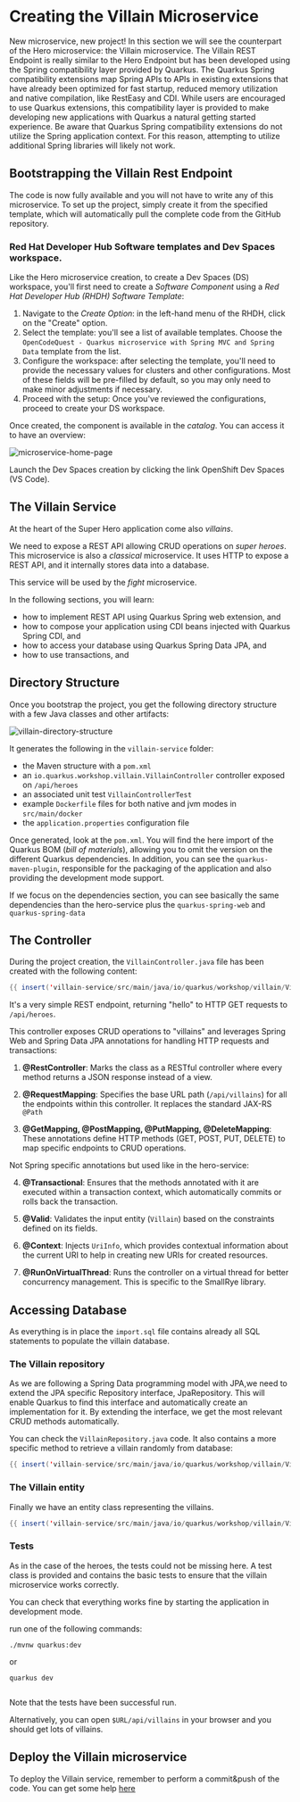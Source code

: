 # Creating the Villain Microservice

New microservice, new project! 
In this section we will see the counterpart of the Hero microservice: the Villain microservice.
The Villain REST Endpoint is really similar to the Hero Endpoint but has been developed using the Spring compatibility layer provided by Quarkus.
The Quarkus Spring compatibility extensions map Spring APIs to APIs in existing extensions that have already been optimized for fast startup, reduced memory utilization and native compilation, like RestEasy and CDI.
While users are encouraged to use Quarkus extensions, this compatibility layer is provided to make developing new applications with Quarkus a natural getting started experience.
Be aware that Quarkus Spring compatibility extensions do not utilize the Spring application context. 
For this reason, attempting to utilize additional Spring libraries will likely not work.

## Bootstrapping the Villain Rest Endpoint

The code is now fully available and you will not have to write any of this microservice.
To set up the project, simply create it from the specified template, which will automatically pull the complete code from the GitHub repository.

### Red Hat Developer Hub Software templates and Dev Spaces workspace.

Like the Hero microservice creation, to create a Dev Spaces (DS) workspace, you'll first need to create a _Software Component_ using a _Red Hat Developer Hub (RHDH) Software Template_:

1. Navigate to the _Create Option_: in the left-hand menu of the RHDH, click on the "Create" option.
1. Select the template: you'll see a list of available templates. Choose the `OpenCodeQuest - Quarkus microservice with Spring MVC and Spring Data` template from the list.
1. Configure the workspace: after selecting the template, you'll need to provide the necessary values for clusters and other configurations. Most of these fields will be pre-filled by default, so you may only need to make minor adjustments if necessary.
1. Proceed with the setup: Once you've reviewed the configurations, proceed to create your DS workspace.

Once created, the component is available in the _catalog_.
You can access it to have an overview:

![microservice-home-page](images/microservice-home-page.png)

Launch the Dev Spaces creation by clicking the link OpenShift Dev Spaces (VS Code).

## The Villain Service

At the heart of the Super Hero application come also  _villains_.

We need to expose a REST API allowing CRUD operations on _super heroes_.
This microservice is also a *classical* microservice.
It uses HTTP to expose a REST API, and it internally stores data into a database.

This service will be used by the *fight* microservice.

In the following sections, you will learn:

* how to implement REST API using Quarkus Spring web extension, and
* how to compose your application using CDI beans injected with Quarkus Spring CDI, and
* how to access your database using Quarkus Spring Data JPA, and
* how to use transactions, and

## Directory Structure

Once you bootstrap the project, you get the following directory structure with a few Java classes and other artifacts:

![villain-directory-structure](target/villain-directory-structure.svg)

It generates the following in the `villain-service` folder:

* the Maven structure with a `pom.xml`
* an `io.quarkus.workshop.villain.VillainController` controller exposed on `/api/heroes`
* an associated unit test `VillainControllerTest`
* example `Dockerfile` files for both native and jvm modes in `src/main/docker`
* the `application.properties` configuration file

Once generated, look at the `pom.xml`.
You will find the here import of the Quarkus BOM (_bill of materials_), allowing you to omit the version on the different Quarkus dependencies.
In addition, you can see the `quarkus-maven-plugin`, responsible for the packaging of the application and also providing the development mode support.

If we focus on the dependencies section, you can see basically the same dependencies than the hero-service plus the `quarkus-spring-web` and `quarkus-spring-data`

## The Controller

During the project creation, the `VillainController.java` file has been created with the following content:

```java linenums="1"
{{ insert('villain-service/src/main/java/io/quarkus/workshop/villain/VillainController.java') }}
```

It's a very simple REST endpoint, returning "hello" to HTTP GET requests to `/api/heroes`.

This controller exposes CRUD operations to "villains" and leverages Spring Web and Spring Data JPA annotations for handling HTTP requests and transactions:

1. **@RestController**: Marks the class as a RESTful controller where every method returns a JSON response instead of a view. 

2. **@RequestMapping**: Specifies the base URL path (`/api/villains`) for all the endpoints within this controller. It replaces the standard JAX-RS `@Path`

3. **@GetMapping, @PostMapping, @PutMapping, @DeleteMapping**: These annotations define HTTP methods (GET, POST, PUT, DELETE) to map specific endpoints to CRUD operations.

Not Spring specific annotations but used like in the hero-service:

4. **@Transactional**: Ensures that the methods annotated with it are executed within a transaction context, which automatically commits or rolls back the transaction.

5. **@Valid**: Validates the input entity (`Villain`) based on the constraints defined on its fields.

6. **@Context**: Injects `UriInfo`, which provides contextual information about the current URI to help in creating new URIs for created resources.

7. **@RunOnVirtualThread**: Runs the controller on a virtual thread for better concurrency management. This is specific to the SmallRye library.

## Accessing Database

As everything is in place the `import.sql` file contains already all SQL statements to populate the villain database.

### The Villain repository

As we are following a Spring Data programming model with JPA,we need to extend the JPA specific Repository interface, JpaRepository. 
This will enable Quarkus to find this interface and automatically create an implementation for it.
By extending the interface, we get the most relevant CRUD methods automatically. 

You can check the `VillainRepository.java` code. It also contains a more specific method to retrieve a villain randomly from database:

```java linenums="1"
{{ insert('villain-service/src/main/java/io/quarkus/workshop/villain/VillainRepository.java', 'springSpecificMethod') }}
```

### The Villain entity

Finally we have an entity class representing the villains.

```java linenums="1"
{{ insert('villain-service/src/main/java/io/quarkus/workshop/villain/Villain.java') }}
```

### Tests

As in the case of the heroes, the tests could not be missing here. 
A test class is provided and contains the basic tests to ensure that the villain microservice works correctly.

You can check that everything works fine by starting the application in development mode.

run one of the following commands:

`./mvnw quarkus:dev`

or

`quarkus dev`

```shell

```

Note that the tests have been successful run. 

Alternatively, you can open `$URL/api/villains` in your browser and you should get lots of villains.

## Deploy the Villain microservice

To deploy the Villain service, remember to perform a commit&push of the code. You can get some help [here](from-git-to-openshif.md)